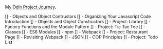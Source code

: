 My [Odin Project Journey](https://www.theodinproject.com).

[] - Objects and Object Contrustors
[] - Organizing Your Javascript Code Introduction
[] - Objects and Object Constructors
[] - Project: Library
[] - Factory Functions and the Module Pattern
[] - Project: Tic Tac Toe
[] - Classes
[] - ES6 Modules
[] - npm
[] - Webpack
[] - Project: Restaurant Page
[] - Revisiting Webpack
[] - JSON
[] - OOP Principles
[] - Project: Todo List